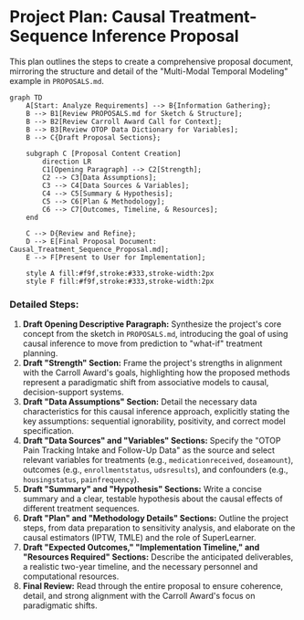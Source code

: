 # Project Plan: Causal Treatment-Sequence Inference Proposal

This plan outlines the steps to create a comprehensive proposal document, mirroring the structure and detail of the "Multi-Modal Temporal Modeling" example in `PROPOSALS.md`.

```mermaid
graph TD
    A[Start: Analyze Requirements] --> B{Information Gathering};
    B --> B1[Review PROPOSALS.md for Sketch & Structure];
    B --> B2[Review Carroll Award Call for Context];
    B --> B3[Review OTOP Data Dictionary for Variables];
    B --> C{Draft Proposal Sections};

    subgraph C [Proposal Content Creation]
        direction LR
        C1[Opening Paragraph] --> C2[Strength];
        C2 --> C3[Data Assumptions];
        C3 --> C4[Data Sources & Variables];
        C4 --> C5[Summary & Hypothesis];
        C5 --> C6[Plan & Methodology];
        C6 --> C7[Outcomes, Timeline, & Resources];
    end

    C --> D{Review and Refine};
    D --> E[Final Proposal Document: Causal_Treatment_Sequence_Proposal.md];
    E --> F[Present to User for Implementation];

    style A fill:#f9f,stroke:#333,stroke-width:2px
    style F fill:#f9f,stroke:#333,stroke-width:2px
```

### Detailed Steps:

1.  **Draft Opening Descriptive Paragraph:** Synthesize the project's core concept from the sketch in `PROPOSALS.md`, introducing the goal of using causal inference to move from prediction to "what-if" treatment planning.
2.  **Draft "Strength" Section:** Frame the project's strengths in alignment with the Carroll Award's goals, highlighting how the proposed methods represent a paradigmatic shift from associative models to causal, decision-support systems.
3.  **Draft "Data Assumptions" Section:** Detail the necessary data characteristics for this causal inference approach, explicitly stating the key assumptions: sequential ignorability, positivity, and correct model specification.
4.  **Draft "Data Sources" and "Variables" Sections:** Specify the "OTOP Pain Tracking Intake and Follow-Up Data" as the source and select relevant variables for treatments (e.g., `medicationreceived`, `doseamount`), outcomes (e.g., `enrollmentstatus`, `udsresults`), and confounders (e.g., `housingstatus`, `painfrequency`).
5.  **Draft "Summary" and "Hypothesis" Sections:** Write a concise summary and a clear, testable hypothesis about the causal effects of different treatment sequences.
6.  **Draft "Plan" and "Methodology Details" Sections:** Outline the project steps, from data preparation to sensitivity analysis, and elaborate on the causal estimators (IPTW, TMLE) and the role of SuperLearner.
7.  **Draft "Expected Outcomes," "Implementation Timeline," and "Resources Required" Sections:** Describe the anticipated deliverables, a realistic two-year timeline, and the necessary personnel and computational resources.
8.  **Final Review:** Read through the entire proposal to ensure coherence, detail, and strong alignment with the Carroll Award's focus on paradigmatic shifts.